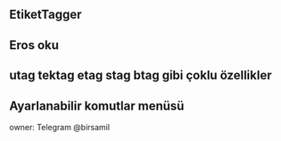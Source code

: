 ## EtiketTagger

## Eros oku
## utag tektag etag stag btag gibi çoklu özellikler
## Ayarlanabilir komutlar menüsü


owner: Telegram @birsamil
